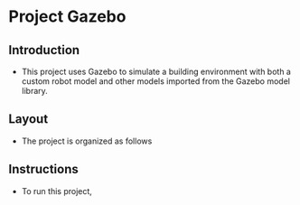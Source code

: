 # Project Gazebo

## Introduction 
* This project uses Gazebo to simulate a building environment with both a custom robot model and other models imported from the Gazebo model library.


## Layout
* The project is organized as follows


## Instructions
* To run this project, 
